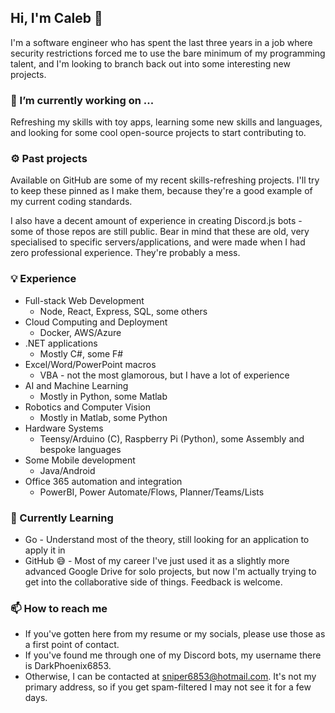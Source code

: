 ## Hi, I'm Caleb 👋
I'm a software engineer who has spent the last three years in a job where security restrictions forced me to use the bare minimum of my programming talent, and I'm looking to branch back out into some interesting new projects. 

### 🔭 I’m currently working on ...
Refreshing my skills with toy apps, learning some new skills and languages, and looking for some cool open-source projects to start contributing to. 

### ⚙️ Past projects
Available on GitHub are some of my recent skills-refreshing projects. I'll try to keep these pinned as I make them, because they're a good example of my current coding standards. 

I also have a decent amount of experience in creating Discord.js bots - some of those repos are still public. Bear in mind that these are old, very specialised to specific servers/applications, and were made when I had zero professional experience. They're probably a mess. 

### 💡 Experience
- Full-stack Web Development
  - Node, React, Express, SQL, some others
- Cloud Computing and Deployment
  - Docker, AWS/Azure
- .NET applications
  - Mostly C#, some F#
- Excel/Word/PowerPoint macros 
  - VBA - not the most glamorous, but I have a lot of experience
- AI and Machine Learning
  - Mostly in Python, some Matlab
- Robotics and Computer Vision
  - Mostly in Matlab, some Python
- Hardware Systems
  - Teensy/Arduino (C), Raspberry Pi (Python), some Assembly and bespoke languages
- Some Mobile development
  - Java/Android
- Office 365 automation and integration
  - PowerBI, Power Automate/Flows, Planner/Teams/Lists

### 🌱 Currently Learning
- Go - Understand most of the theory, still looking for an application to apply it in
- GitHub 😅 - Most of my career I've just used it as a slightly more advanced Google Drive for solo projects, but now I'm actually trying to get into the collaborative side of things. Feedback is welcome. 

### 📫 How to reach me
- If you've gotten here from my resume or my socials, please use those as a first point of contact. 
- If you've found me through one of my Discord bots, my username there is DarkPhoenix6853. 
- Otherwise, I can be contacted at [sniper6853@hotmail.com](mailto:sniper6853@hotmail.com). It's not my primary address, so if you get spam-filtered I may not see it for a few days. 
